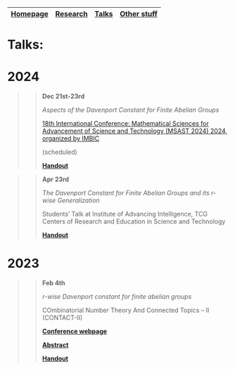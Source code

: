 | [**Homepage**](README.md) | [**Research**](research.md) | [**Talks**](talks.md) | [**Other stuff**](hobbies.md) |
| --- | --- | --- | --- |

# Talks:

# 2024

>> **Dec 21st-23rd**
>> 
>> *Aspects of the Davenport Constant for Finite Abelian Groups*
>> 
>> [18th International Conference: Mathematical Sciences for Advancement of Science and Technology (MSAST 2024) 2024, organized by IMBIC](https://imbicorg.blogspot.com/)
>> 
>> (scheduled)
>> 
>> [**Handout**]()

>> **Apr 23rd**
>> 
>> *The Davenport Constant for Finite Abelian Groups and its r-wise Generalization*
>> 
>> Students’ Talk at Institute of Advancing Intelligence, TCG Centers of Research and Education in Science and Technology
>> 
>> [**Handout**](https://drive.google.com/drive/folders/1lSA4Ks96U_oxGnnNwPm0B6d2ISyrXYmf?usp=drive_link)


# 2023

>> **Feb 4th**
>> 
>> *r-wise Davenport constant for finite abelian groups*
>> 
>> COmbinatorial Number Theory And Connected Topics – II (CONTACT-II)
>> 
>> [**Conference webpage**](https://sites.google.com/view/contact-ii/home)
>> 
>> [**Abstract**](https://drive.google.com/file/d/1OtAvMfGG2xg6Gr6-2gKDHkJ6REjTZkg2/view)
>> 
>> [**Handout**](https://drive.google.com/file/d/11k1bXrPQqw_AAf8s9JweYXBvNs6qcWL3/view?pli=1)
